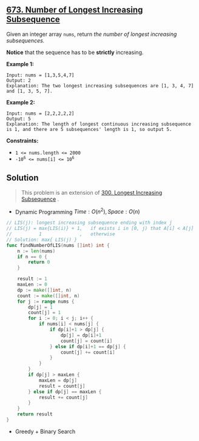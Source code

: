## [673. Number of Longest Increasing Subsequence](https://leetcode.com/problems/number-of-longest-increasing-subsequence/)


Given an integer array `nums`, return _the number of longest increasing subsequences._

**Notice** that the sequence has to be **strictly** increasing.

**Example 1:**

```
Input: nums = [1,3,5,4,7]
Output: 2
Explanation: The two longest increasing subsequences are [1, 3, 4, 7] and [1, 3, 5, 7].
```

**Example 2:**

```
Input: nums = [2,2,2,2,2]
Output: 5
Explanation: The length of longest continuous increasing subsequence is 1, and there are 5 subsequences' length is 1, so output 5.

```

**Constraints:**

*   `1 <= nums.length <= 2000`
*   <code>-10<sup>6</sup> <= nums[i] <= 10<sup>6</sup></code>



## Solution

> This problem is an extension of [300. Longest Increasing Subsequence](https://leetcode.com/problems/longest-increasing-subsequence/) .

- Dynamic Programming	$Time: O(n^2), Space: O(n)$ 

```go
// LIS(j): longest increasing subsequence ending with index j
// LIS(j) = max{LIS(i)} + 1,   if exists i in [0, j) that A[i] < A[j]
//          1              ,   otherwise
// Solution: max{ LIS(j) }
func findNumberOfLIS(nums []int) int {
    n := len(nums)
    if n == 0 {
        return 0
    }

    result := 1
    maxLen := 0
    dp := make([]int, n)
    count := make([]int, n)
    for j := range nums {
        dp[j] = 1
        count[j] = 1
        for i := 0; i < j; i++ {
            if nums[i] < nums[j] {
                if dp[i]+1 > dp[j] {
                    dp[j] = dp[i]+1
                    count[j] = count[i]
                } else if dp[i]+1 == dp[j] {
                    count[j] += count[i]
                }
            }
        }
        if dp[j] > maxLen {
            maxLen = dp[j]
            result = count[j]
        } else if dp[j] == maxLen {
            result += count[j]
        }
    }
    return result
}
```



- Greedy + Binary Search

```go
```

